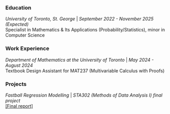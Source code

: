 ### Education
<i> University of Toronto, St. George </i> | <i> September 2022 - November 2025 (Expected) </i> <br>
Specialist in Mathematics & Its Applications (Probability/Statistics), minor in Computer Science


### Work Experience
<i> Department of Mathematics at the University of Toronto </i> | <i> May 2024 - August 2024 </i> <br>
Textbook Design Assistant for MAT237 (Multivariable Calculus with Proofs)

### Projects
<i> Fastball Regression Modelling </i> | <i> STA302 (Methods of Data Analysis I) final project </i> <br>
<a href="[url](https://github.com/grace-shang/fastballs/blob/03de2b716f277e95f76b3dc263ab36a783e6ea0d/Final%20Report%20STA302.pdf)">[Final report]</a>
